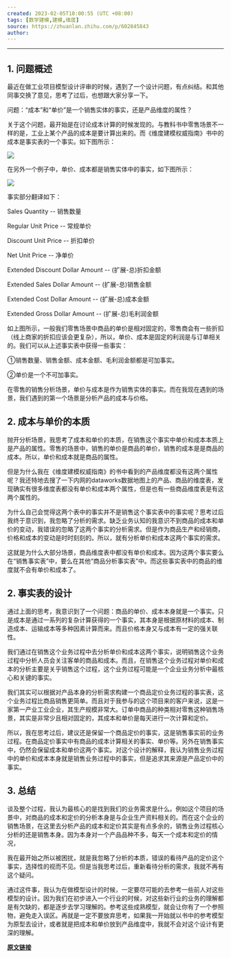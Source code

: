```yaml
---
created: 2023-02-05T10:00:55 (UTC +08:00)
tags: [数学建模,建模,维度]
source: https://zhuanlan.zhihu.com/p/602845843
author: 
---
```


---
## **1\.** 问题概述

最近在做工业项目模型设计评审的时候，遇到了一个设计问题，有点纠结。和其他同事交换了意见，思考了过后，也想跟大家分享一下。

问题：“成本”和“单价”是一个销售实体的事实，还是产品维度的属性？

关于这个问题，最开始是在讨论成本计算的时候发现的。与教科书中零售场景不一样的是，工业上某个产品的成本是要计算出来的。而《维度建模权威指南》书中的成本是事实表的一个事实。如下图所示：

![](https://zhaosi-1253759587.cos.ap-nanjing.myqcloud.com/files/obsidian/picture/20230205100153.png)


在另外一个例子中，单价、成本都是销售实体中的事实，如下图所示：

![](https://zhaosi-1253759587.cos.ap-nanjing.myqcloud.com/files/obsidian/picture/20230205100214.png)

事实部分翻译如下：

Sales Quantity -- 销售数量

Regular Unit Price -- 常规单价

Discount Unit Price -- 折扣单价

Net Unit Price -- 净单价

Extended Discount Dollar Amount -- (扩展-总)折扣金额

Extended Sales Dollar Amount -- (扩展-总)销售金额

Extended Cost Dollar Amount -- (扩展-总)成本金额

Extended Gross Dollar Amount -- (扩展-总)毛利润金额

如上图所示，一般我们零售场景中商品的单价是相对固定的，零售商会有一些折扣（线上商家的折扣应该会更复杂），所以，单价、成本是固定的利润是与订单相关的。我们可以从上述事实表中获得一些事实：

①销售数量、销售金额、成本金额、毛利润金额都是可加事实。

②单价是一个不可加事实。

在零售的销售分析场景，单价与成本是作为销售实体的事实。而在我现在遇到的场景，我们遇到的第一个场景是分析产品的成本与价格。

## **2\.** 成本与单价的本质

抛开分析场景，我思考了成本和单价的本质，在销售这个事实中单价和成本本质上是产品的属性。零售的场景中，销售的单价是商品的单价，销售的成本是是商品的成本。所以，单价和成本就是商品的属性。

但是为什么我在《维度建模权威指南》的书中看到的产品维度都没有这两个属性呢？我还特地去搜了一下内网的dataworks数据地图上的产品、商品的维度表，发现确实有很多维度表都没有单价和成本两个属性，但是也有一些商品维度表是有这两个属性的。

为什么自己会觉得这两个表中的事实并不是销售这个事实表中的事实呢？思考过后我终于意识到，我忽略了分析的需求。缺乏业务认知的我意识不到商品的成本和单价的变动，我错误的忽略了这两个事实的分析需求。但是作为商品生产和经销商，价格和成本的变动是时时刻刻的。所以，就有分析单价和成本这两个事实的需求。

这就是为什么大部分场景，商品维度表中都没有单价和成本。因为这两个事实要么在“销售事实表”中，要么在其他“商品分析事实表”中。而这些事实表中的商品的维度就不会有单价和成本了。

## **2\.** 事实表的设计

通过上面的思考，我意识到了一个问题：商品的单价、成本本身就是一个事实。只是成本是通过一系列的复杂计算获得的一个事实，其本身是根据原材料的成本、制造成本、运输成本等多种因素计算而来。而且价格本身又与成本有一定的强关联性。

我们通过在销售这个业务过程中去分析单价和成本这两个事实，说明销售这个业务过程中分析人员会关注客单的商品和成本。而且，在销售这个业务过程对单价和成本的分析主要是关乎销售这个过程，这个业务过程可能是一个企业业务分析中最核心和关键的事实。

我们其实可以根据对产品本身的分析需求构建一个商品定价业务过程的事实表，这个业务过程比商品销售更简单。而且对于我参与的这个项目来的客户来说，这是一家第一产业工业企业，其生产规模非常大。订单中商品的种类相对零售这种销售场景，其实是非常少且相对固定的，其成本和单价是每天进行一次计算和定价。

所以，我在思考过后，建议还是保留一个商品定价的事实，这是销售事实前的业务过程。在商品定价事实中有商品的成本计算相关的事实、单价等。另外在销售事实中，仍然会保留成本和单价这两个事实。对这个设计的解释，我认为销售业务过程中的单价和成本本身就是销售业务过程中的事实，但是追求其来源是产品定价中的事实。

## **3\.** 总结

谈及整个过程，我认为最核心的是找到我们的业务需求是什么。例如这个项目的场景中，对商品的成本和定价的分析本身是与企业生产资料相关的。而在这个企业的销售场景，在这里去分析产品的成本和定价其实是有点多余的，销售业务过程核心分析的还是销售本身。因为本身对一个产品品种不多，每天一个成本和定价的情况，

我在最开始之所以被困扰，就是我忽略了分析的本质，错误的看待产品的定价这个事实，选择性的视而不见。但是当我思考过后，重新看待分析的需求，我就不再有这个疑问。

通过这件事，我认为在做模型设计的时候，一定要尽可能的去参考一些前人对这些模型的设计。因为我们在初步进入一个行业的时候，对这些新行业的业务的理解都是有欠缺的，都是逐步去学习理解的。参考这些成熟模型，就会让你有了一个参照物，避免走入误区。再就是一定不要放弃思考，如果我一开始就以书中的参考模型为原型去设计，或者就是把成本和单价放到产品维度中，我就不会对这个设计有更深的理解。

**[原文链接](https://link.zhihu.com/?target=https%3A//click.aliyun.com/m/1000367704/)**

